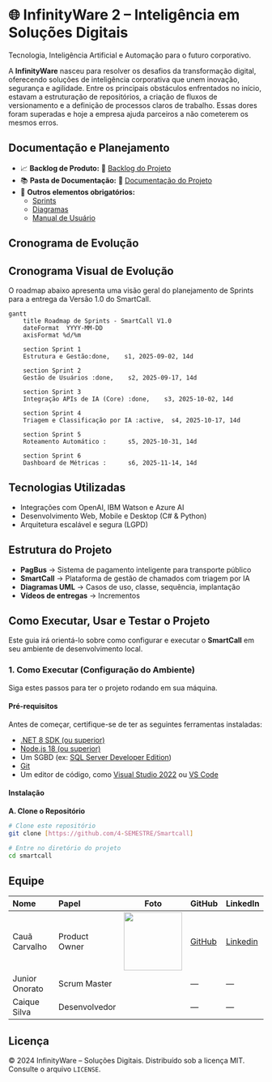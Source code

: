 # 🌐 InfinityWare 2 – Inteligência em Soluções Digitais

Tecnologia, Inteligência Artificial e Automação para o futuro corporativo.

A **InfinityWare** nasceu para resolver os desafios da transformação digital, oferecendo soluções de inteligência corporativa que unem inovação, segurança e agilidade. Entre os principais obstáculos enfrentados no início, estavam a estruturação de repositórios, a criação de fluxos de versionamento e a definição de processos claros de trabalho. Essas dores foram superadas e hoje a empresa ajuda parceiros a não cometerem os mesmos erros.

## Documentação e Planejamento

* 📈 **Backlog de Produto:** 🔗 [Backlog do Projeto](https://github.com/4-SEMESTRE/Smartcall/blob/Master/Backlog.md)
* 📚 **Pasta de Documentação:** 🔗 [Documentação do Projeto](https://github.com/4-SEMESTRE/Smartcall)
* 📂 **Outros elementos obrigatórios:**
    * [Sprints](https://github.com/4-SEMESTRE/Smartcall/blob/Master/Sprints.md)
    * [Diagramas](https://github.com/4-SEMESTRE/Smartcall/tree/Master/Diagramas)
    * [Manual de Usuário](https://github.com/4-SEMESTRE/Smartcall/blob/Master/Manual%20de%20Usu%C3%A1rio.md)

## Cronograma de Evolução

## Cronograma Visual de Evolução

O roadmap abaixo apresenta uma visão geral do planejamento de Sprints para a entrega da Versão 1.0 do SmartCall.

```mermaid
gantt
    title Roadmap de Sprints - SmartCall V1.0
    dateFormat  YYYY-MM-DD
    axisFormat %d/%m

    section Sprint 1
    Estrutura e Gestão:done,    s1, 2025-09-02, 14d

    section Sprint 2
    Gestão de Usuários :done,    s2, 2025-09-17, 14d

    section Sprint 3
    Integração APIs de IA (Core) :done,    s3, 2025-10-02, 14d

    section Sprint 4
    Triagem e Classificação por IA :active,  s4, 2025-10-17, 14d
    
    section Sprint 5
    Roteamento Automático :      s5, 2025-10-31, 14d

    section Sprint 6
    Dashboard de Métricas :      s6, 2025-11-14, 14d

```

## Tecnologias Utilizadas

* Integrações com OpenAI, IBM Watson e Azure AI
* Desenvolvimento Web, Mobile e Desktop (C# & Python)
* Arquitetura escalável e segura (LGPD)

## Estrutura do Projeto

* **PagBus** → Sistema de pagamento inteligente para transporte público
* **SmartCall** → Plataforma de gestão de chamados com triagem por IA
* **Diagramas UML** → Casos de uso, classe, sequência, implantação
* **Vídeos de entregas** → Incrementos


## Como Executar, Usar e Testar o Projeto

Este guia irá orientá-lo sobre como configurar e executar o **SmartCall** em seu ambiente de desenvolvimento local.

### 1. Como Executar (Configuração do Ambiente)

Siga estes passos para ter o projeto rodando em sua máquina.

#### Pré-requisitos

Antes de começar, certifique-se de ter as seguintes ferramentas instaladas:
* [.NET 8 SDK (ou superior)](https://dotnet.microsoft.com/download)
* [Node.js 18 (ou superior)](https://nodejs.org/)
* Um SGBD (ex: [SQL Server Developer Edition](https://www.microsoft.com/pt-br/sql-server/sql-server-downloads))
* [Git](https://git-scm.com/downloads)
* Um editor de código, como [Visual Studio 2022](https://visualstudio.microsoft.com/pt-br/vs/) ou [VS Code](https://code.visualstudio.com/)

#### Instalação

**A. Clone o Repositório**
```bash
# Clone este repositório
git clone [https://github.com/4-SEMESTRE/Smartcall]

# Entre no diretório do projeto
cd smartcall
```

## Equipe

| Nome | Papel | Foto | GitHub | LinkedIn |
| :--- | :--- | :---: | :--- | :--- |
| Cauã Carvalho | Product Owner | <img src="https://avatars.githubusercontent.com/u/101799753?v=4" width=115> | [GitHub](https://github.com/Arcano06) | [Linkedin](https://www.linkedin.com/in/cauacarvalhodev/) |
| Junior Onorato | Scrum Master | | — | — |
| Caique Silva | Desenvolvedor | | — | — |

## Licença

© 2024 InfinityWare – Soluções Digitais.
Distribuído sob a licença MIT. Consulte o arquivo `LICENSE`.
